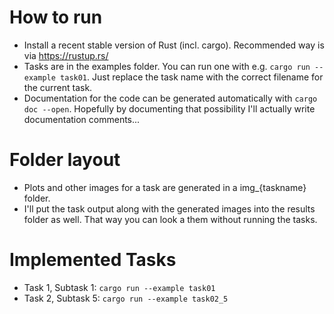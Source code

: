 # How to run

* Install a recent stable version of Rust (incl. cargo). Recommended way is via https://rustup.rs/
* Tasks are in the examples folder. You can run one with e.g.
``cargo run --example task01``.
Just replace the task name with the correct filename for the current task.
* Documentation for the code can be generated automatically with ``cargo doc --open``. Hopefully by documenting that possibility I'll actually write documentation comments...

# Folder layout
* Plots and other images for a task are generated in a img_{taskname} folder.
* I'll put the task output along with the generated images into the results folder as well. That way you can look a them without running the tasks.

# Implemented Tasks
* Task 1, Subtask 1: ``cargo run --example task01``
* Task 2, Subtask 5: ``cargo run --example task02_5``